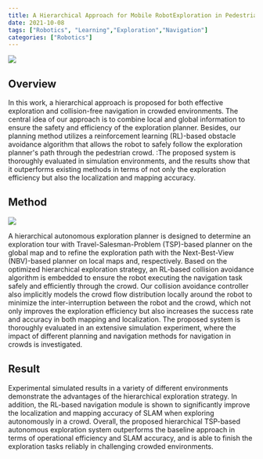```yaml
---
title: A Hierarchical Approach for Mobile RobotExploration in Pedestrian Crowd
date: 2021-10-08
tags: ["Robotics", "Learning","Exploration","Navigation"]
categories: ["Robotics"]
---
```


![](/image/crowd_explore_system.png)

## Overview
In this work, a hierarchical approach is proposed for both effective exploration and collision-free navigation in crowded environments. The central idea of our approach is to combine local and global information to ensure the safety and efficiency of the exploration planner. Besides, our planning method utilizes a reinforcement learning (RL)-based obstacle avoidance algorithm that allows the robot to safely follow the exploration planner's path through the pedestrian crowd.
:The proposed system is thoroughly evaluated in simulation environments, and the results show that it outperforms existing methods in terms of not only the exploration efficiency but also the localization and mapping accuracy.

## Method 
![](/image/crowd_explore_pipeline.png)

A hierarchical autonomous exploration planner is designed to determine an exploration tour with Travel-Salesman-Problem (TSP)-based planner on the global map and to refine the exploration path with the Next-Best-View (NBV)-based planner on local maps and, respectively.
Based on the optimized hierarchical exploration strategy, an RL-based collision avoidance algorithm is embedded to ensure the robot executing the navigation task safely and efficiently through the crowd. Our collision avoidance controller also implicitly models the crowd flow distribution locally around the robot to minimize the inter-interruption between the robot and the crowd, which not only improves the exploration efficiency but also increases the success rate and accuracy in both mapping and localization. 
The proposed system is thoroughly evaluated in an extensive simulation experiment, where the impact of different planning and navigation methods for navigation in crowds is investigated.

## Result
Experimental simulated results in a variety of different environments demonstrate the advantages of the hierarchical exploration strategy.
In addition, the RL-based navigation module is shown to significantly improve the localization and mapping accuracy of SLAM when exploring autonomously in a crowd.
Overall, the proposed hierarchical TSP-based autonomous exploration system outperforms the baseline approach in terms of operational efficiency and SLAM accuracy, and is able to finish the exploration tasks reliably in challenging crowded environments.